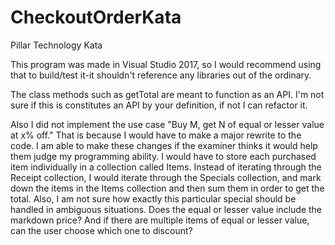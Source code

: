 # CheckoutOrderKata
Pillar Technology Kata

This program was made in Visual Studio 2017, so I would recommend using that to build/test it-it shouldn't reference any libraries out of the ordinary.

The class methods such as getTotal are meant to function as an API. I'm not sure if this is constitutes an API by your definition, if not I can refactor it. 

Also I did not implement the use case "Buy M, get N of equal or lesser value at x% off." That is because I would have to make a major rewrite to the code. I am able to make these changes if the examiner thinks it would help them judge my programming ability. I would have to store each purchased item individually in a collection called Items. Instead of iterating through the Receipt collection, I would iterate through the Specials collection, and mark down the items in the Items collection and then sum them in order to get the total. Also, I am not sure how exactly this particular special should be handled in ambiguous situations. Does the equal or lesser value include the markdown price? And if there are multiple items of equal or lesser value, can the user choose which one to discount?


